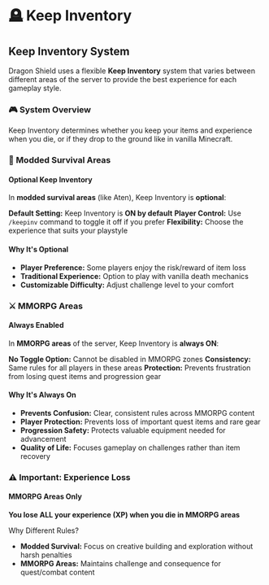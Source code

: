 # 🪦 Keep Inventory

## Keep Inventory System

Dragon Shield uses a flexible **Keep Inventory** system that varies between different areas of the server to provide the best experience for each gameplay style.

### 🎮 System Overview

Keep Inventory determines whether you keep your items and experience when you die, or if they drop to the ground like in vanilla Minecraft.

### 🌱 Modded Survival Areas

#### Optional Keep Inventory

In **modded survival areas** (like Aten), Keep Inventory is **optional**:

**Default Setting:** Keep Inventory is **ON by default** **Player Control:** Use `/keepinv` command to toggle it off if you prefer **Flexibility:** Choose the experience that suits your playstyle

#### Why It's Optional

* **Player Preference:** Some players enjoy the risk/reward of item loss
* **Traditional Experience:** Option to play with vanilla death mechanics
* **Customizable Difficulty:** Adjust challenge level to your comfort

### ⚔️ MMORPG Areas

#### Always Enabled

In **MMORPG areas** of the server, Keep Inventory is **always ON**:

**No Toggle Option:** Cannot be disabled in MMORPG zones **Consistency:** Same rules for all players in these areas **Protection:** Prevents frustration from losing quest items and progression gear

#### Why It's Always On

* **Prevents Confusion:** Clear, consistent rules across MMORPG content
* **Player Protection:** Prevents loss of important quest items and rare gear
* **Progression Safety:** Protects valuable equipment needed for advancement
* **Quality of Life:** Focuses gameplay on challenges rather than item recovery

### ⚠️ Important: Experience Loss

#### MMORPG Areas Only

**You lose ALL your experience (XP) when you die in MMORPG areas**

Why Different Rules?

* **Modded Survival:** Focus on creative building and exploration without harsh penalties
* **MMORPG Areas:** Maintains challenge and consequence for quest/combat content

